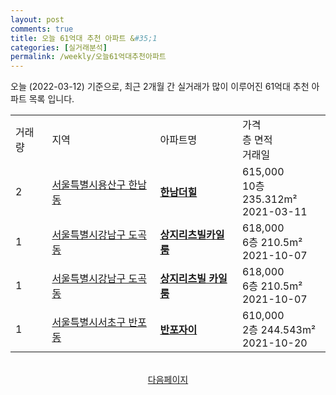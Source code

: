 ```yaml
---
layout: post
comments: true
title: 오늘 61억대 추천 아파트 &#35;1
categories: [실거래분석]
permalink: /weekly/오늘61억대추천아파트
---
```


오늘 (2022-03-12) 기준으로, 최근 2개월 간 실거래가 많이 이루어진 61억대 추천 아파트 목록 입니다.

<table class="sortable">
  <tr>
    <td>거래량</td>
    <td>지역</td>
    <td>아파트명</td>
    <td>가격<br>층 면적<br>거래일</td>
  </tr>

  <tr class="item">
    <td>2</td>
    <td><a href="/apt/서울특별시용산구한남동">서울특별시용산구 한남동</a></td>
    <td style="font-weight: bold;"><a href="/apt/서울특별시용산구한남동한남더힐">한남더힐</a></td>
    <td>615,000<br>10층  235.312m²<br>2021-03-11</td>
  </tr>

  <tr class="item">
    <td>1</td>
    <td><a href="/apt/서울특별시강남구도곡동">서울특별시강남구 도곡동</a></td>
    <td style="font-weight: bold;"><a href="/apt/서울특별시강남구도곡동상지리츠빌카일룸">상지리츠빌카일룸</a></td>
    <td>618,000<br>6층  210.5m²<br>2021-10-07</td>
  </tr>

  <tr class="item">
    <td>1</td>
    <td><a href="/apt/서울특별시강남구도곡동">서울특별시강남구 도곡동</a></td>
    <td style="font-weight: bold;"><a href="/apt/서울특별시강남구도곡동상지리츠빌카일룸">상지리츠빌 카일룸</a></td>
    <td>618,000<br>6층  210.5m²<br>2021-10-07</td>
  </tr>

  <tr class="item">
    <td>1</td>
    <td><a href="/apt/서울특별시서초구반포동">서울특별시서초구 반포동</a></td>
    <td style="font-weight: bold;"><a href="/apt/서울특별시서초구반포동반포자이">반포자이</a></td>
    <td>610,000<br>2층  244.543m²<br>2021-10-20</td>
  </tr>

  <tr>
      <script async src="https://pagead2.googlesyndication.com/pagead/js/adsbygoogle.js?client=ca-pub-3485438051770037"
          crossorigin="anonymous"></script>
      <ins class="adsbygoogle"
          style="display:block"
          data-ad-format="fluid"
          data-ad-layout-key="-fb+5w+4e-db+86"
          data-ad-client="ca-pub-3485438051770037"
          data-ad-slot="1827090281"></ins>
      <script>
          (adsbygoogle = window.adsbygoogle || []).push({});
      </script>
  </tr>
    
</table>

<br>
<center><a href="/weekly/오늘61억대추천아파트2">다음페이지</a></center>
<br><br>
